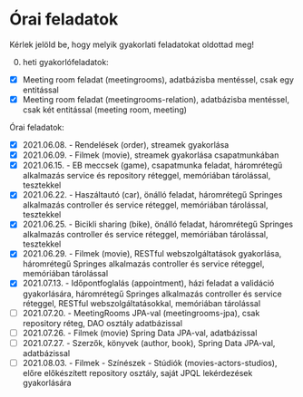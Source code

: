 # Órai feladatok

Kérlek jelöld be, hogy melyik gyakorlati feladatokat oldottad meg!

0. heti gyakorlófeladatok:

* [X] Meeting room feladat (meetingrooms), adatbázisba mentéssel, csak egy entitással
* [X] Meeting room feladat (meetingrooms-relation), adatbázisba mentéssel, csak két entitással (meeting room, meeting)

Órai feladatok:

* [X] 2021.06.08. - Rendelések (order), streamek gyakorlása
* [X] 2021.06.09. - Filmek (movie), streamek gyakorlása csapatmunkában
* [X] 2021.06.15. - EB meccsek (game), csapatmunka feladat, háromrétegű alkalmazás service és repository réteggel, memóriában tárolással, tesztekkel
* [X] 2021.06.22. - Haszáltautó (car), önálló feladat, háromrétegű Springes alkalmazás controller és service réteggel, memóriában tárolással, tesztekkel
* [X] 2021.06.25. - Bicikli sharing (bike), önálló feladat, háromrétegű Springes alkalmazás controller és service réteggel, memóriában tárolással, tesztekkel
* [x] 2021.06.29. - Filmek (movie), RESTful webszolgáltatások gyakorlása, háromrétegű Springes alkalmazás controller és service réteggel, memóriában tárolással
* [x] 2021.07.13. - Időpontfoglalás (appointment), házi feladat a validáció gyakorlására, háromrétegű Springes alkalmazás controller és service réteggel, RESTful webszolgáltatásokkal, memóriában tárolással
* [ ] 2021.07.20. - MeetingRooms JPA-val (meetingrooms-jpa), csak repository réteg, DAO osztály adatbázissal
* [ ] 2021.07.26. - Filmek (movie) Spring Data JPA-val, adatbázissal
* [ ] 2021.07.27. - Szerzők, könyvek (author, book), Spring Data JPA-val, adatbázissal
* [ ] 2021.08.03. - Filmek - Színészek - Stúdiók (movies-actors-studios), előre előkészített repository osztály, saját JPQL lekérdezések gyakorlására